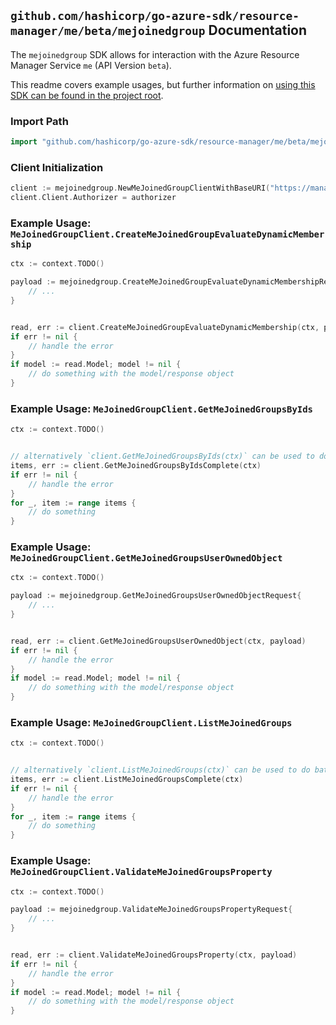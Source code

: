 
## `github.com/hashicorp/go-azure-sdk/resource-manager/me/beta/mejoinedgroup` Documentation

The `mejoinedgroup` SDK allows for interaction with the Azure Resource Manager Service `me` (API Version `beta`).

This readme covers example usages, but further information on [using this SDK can be found in the project root](https://github.com/hashicorp/go-azure-sdk/tree/main/docs).

### Import Path

```go
import "github.com/hashicorp/go-azure-sdk/resource-manager/me/beta/mejoinedgroup"
```


### Client Initialization

```go
client := mejoinedgroup.NewMeJoinedGroupClientWithBaseURI("https://management.azure.com")
client.Client.Authorizer = authorizer
```


### Example Usage: `MeJoinedGroupClient.CreateMeJoinedGroupEvaluateDynamicMembership`

```go
ctx := context.TODO()

payload := mejoinedgroup.CreateMeJoinedGroupEvaluateDynamicMembershipRequest{
	// ...
}


read, err := client.CreateMeJoinedGroupEvaluateDynamicMembership(ctx, payload)
if err != nil {
	// handle the error
}
if model := read.Model; model != nil {
	// do something with the model/response object
}
```


### Example Usage: `MeJoinedGroupClient.GetMeJoinedGroupsByIds`

```go
ctx := context.TODO()


// alternatively `client.GetMeJoinedGroupsByIds(ctx)` can be used to do batched pagination
items, err := client.GetMeJoinedGroupsByIdsComplete(ctx)
if err != nil {
	// handle the error
}
for _, item := range items {
	// do something
}
```


### Example Usage: `MeJoinedGroupClient.GetMeJoinedGroupsUserOwnedObject`

```go
ctx := context.TODO()

payload := mejoinedgroup.GetMeJoinedGroupsUserOwnedObjectRequest{
	// ...
}


read, err := client.GetMeJoinedGroupsUserOwnedObject(ctx, payload)
if err != nil {
	// handle the error
}
if model := read.Model; model != nil {
	// do something with the model/response object
}
```


### Example Usage: `MeJoinedGroupClient.ListMeJoinedGroups`

```go
ctx := context.TODO()


// alternatively `client.ListMeJoinedGroups(ctx)` can be used to do batched pagination
items, err := client.ListMeJoinedGroupsComplete(ctx)
if err != nil {
	// handle the error
}
for _, item := range items {
	// do something
}
```


### Example Usage: `MeJoinedGroupClient.ValidateMeJoinedGroupsProperty`

```go
ctx := context.TODO()

payload := mejoinedgroup.ValidateMeJoinedGroupsPropertyRequest{
	// ...
}


read, err := client.ValidateMeJoinedGroupsProperty(ctx, payload)
if err != nil {
	// handle the error
}
if model := read.Model; model != nil {
	// do something with the model/response object
}
```
